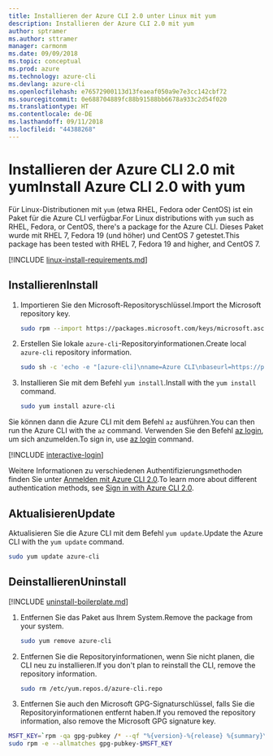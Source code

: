 ```yaml
---
title: Installieren der Azure CLI 2.0 unter Linux mit yum
description: Installieren der Azure CLI 2.0 mit yum
author: sptramer
ms.author: sttramer
manager: carmonm
ms.date: 09/09/2018
ms.topic: conceptual
ms.prod: azure
ms.technology: azure-cli
ms.devlang: azure-cli
ms.openlocfilehash: e76572900113d13feaeaf050a9e7e3cc142cbf72
ms.sourcegitcommit: 0e688704889fc88b91588bb6678a933c2d54f020
ms.translationtype: HT
ms.contentlocale: de-DE
ms.lasthandoff: 09/11/2018
ms.locfileid: "44388268"
---
```

# <a name="install-azure-cli-20-with-yum"></a><span data-ttu-id="d8b39-103">Installieren der Azure CLI 2.0 mit yum</span><span class="sxs-lookup"><span data-stu-id="d8b39-103">Install Azure CLI 2.0 with yum</span></span>

<span data-ttu-id="d8b39-104">Für Linux-Distributionen mit `yum` (etwa RHEL, Fedora oder CentOS) ist ein Paket für die Azure CLI verfügbar.</span><span class="sxs-lookup"><span data-stu-id="d8b39-104">For Linux distributions with  `yum` such as RHEL, Fedora, or CentOS, there's a package for the Azure CLI.</span></span> <span data-ttu-id="d8b39-105">Dieses Paket wurde mit RHEL 7, Fedora 19 (und höher) und CentOS 7 getestet.</span><span class="sxs-lookup"><span data-stu-id="d8b39-105">This package has been tested with RHEL 7, Fedora 19 and higher, and CentOS 7.</span></span>

[!INCLUDE [linux-install-requirements.md](includes/linux-install-requirements.md)]

## <a name="install"></a><span data-ttu-id="d8b39-106">Installieren</span><span class="sxs-lookup"><span data-stu-id="d8b39-106">Install</span></span>

1. <span data-ttu-id="d8b39-107">Importieren Sie den Microsoft-Repositoryschlüssel.</span><span class="sxs-lookup"><span data-stu-id="d8b39-107">Import the Microsoft repository key.</span></span>

   ```bash
   sudo rpm --import https://packages.microsoft.com/keys/microsoft.asc
   ```

2. <span data-ttu-id="d8b39-108">Erstellen Sie lokale `azure-cli`-Repositoryinformationen.</span><span class="sxs-lookup"><span data-stu-id="d8b39-108">Create local `azure-cli` repository information.</span></span>

   ```bash
   sudo sh -c 'echo -e "[azure-cli]\nname=Azure CLI\nbaseurl=https://packages.microsoft.com/yumrepos/azure-cli\nenabled=1\ngpgcheck=1\ngpgkey=https://packages.microsoft.com/keys/microsoft.asc" > /etc/yum.repos.d/azure-cli.repo'
   ```

3. <span data-ttu-id="d8b39-109">Installieren Sie mit dem Befehl `yum install`.</span><span class="sxs-lookup"><span data-stu-id="d8b39-109">Install with the `yum install` command.</span></span>

   ```bash
   sudo yum install azure-cli
   ```

<span data-ttu-id="d8b39-110">Sie können dann die Azure CLI mit dem Befehl `az` ausführen.</span><span class="sxs-lookup"><span data-stu-id="d8b39-110">You can then run the Azure CLI with the `az` command.</span></span> <span data-ttu-id="d8b39-111">Verwenden Sie den Befehl [az login](/cli/azure/reference-index#az-login), um sich anzumelden.</span><span class="sxs-lookup"><span data-stu-id="d8b39-111">To sign in, use [az login](/cli/azure/reference-index#az-login) command.</span></span>

[!INCLUDE [interactive-login](includes/interactive-login.md)]

<span data-ttu-id="d8b39-112">Weitere Informationen zu verschiedenen Authentifizierungsmethoden finden Sie unter [Anmelden mit Azure CLI 2.0](authenticate-azure-cli.md).</span><span class="sxs-lookup"><span data-stu-id="d8b39-112">To learn more about different authentication methods, see [Sign in with Azure CLI 2.0](authenticate-azure-cli.md).</span></span>

## <a name="update"></a><span data-ttu-id="d8b39-113">Aktualisieren</span><span class="sxs-lookup"><span data-stu-id="d8b39-113">Update</span></span>

<span data-ttu-id="d8b39-114">Aktualisieren Sie die Azure CLI mit dem Befehl `yum update`.</span><span class="sxs-lookup"><span data-stu-id="d8b39-114">Update the Azure CLI with the `yum update` command.</span></span>

```bash
sudo yum update azure-cli
```

## <a name="uninstall"></a><span data-ttu-id="d8b39-115">Deinstallieren</span><span class="sxs-lookup"><span data-stu-id="d8b39-115">Uninstall</span></span>

[!INCLUDE [uninstall-boilerplate.md](includes/uninstall-boilerplate.md)]

1. <span data-ttu-id="d8b39-116">Entfernen Sie das Paket aus Ihrem System.</span><span class="sxs-lookup"><span data-stu-id="d8b39-116">Remove the package from your system.</span></span>

   ```bash
   sudo yum remove azure-cli
   ```

2. <span data-ttu-id="d8b39-117">Entfernen Sie die Repositoryinformationen, wenn Sie nicht planen, die CLI neu zu installieren.</span><span class="sxs-lookup"><span data-stu-id="d8b39-117">If you don't plan to reinstall the CLI, remove the repository information.</span></span>

   ```bash
   sudo rm /etc/yum.repos.d/azure-cli.repo
   ```

3. <span data-ttu-id="d8b39-118">Entfernen Sie auch den Microsoft GPG-Signaturschlüssel, falls Sie die Repositoryinformationen entfernt haben.</span><span class="sxs-lookup"><span data-stu-id="d8b39-118">If you removed the repository information, also remove the Microsoft GPG signature key.</span></span>

  ```bash
  MSFT_KEY=`rpm -qa gpg-pubkey /* --qf "%{version}-%{release} %{summary}\n" | grep Microsoft | awk '{print $1}'`
  sudo rpm -e --allmatches gpg-pubkey-$MSFT_KEY
  ```
